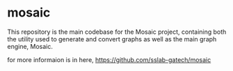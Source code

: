 # mosaic

This repository is the main codebase for the Mosaic project, containing both the utility used to generate and convert graphs as well as the main graph engine, Mosaic.

for more informaion is in here,
https://github.com/sslab-gatech/mosaic
